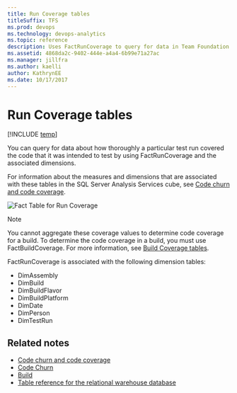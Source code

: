 ```yaml
---
title: Run Coverage tables 
titleSuffix: TFS 
ms.prod: devops
ms.technology: devops-analytics
ms.topic: reference
description: Uses FactRunCoverage to query for data in Team Foundation Server
ms.assetid: 4868da2c-9402-444e-a4a4-6b99e71a27ac
ms.manager: jillfra
ms.author: kaelli
author: KathrynEE
ms.date: 10/17/2017
---
```



# Run Coverage tables
[!INCLUDE [temp](../_shared/tfs-report-platform-version.md)]

You can query for data about how thoroughly a particular test run covered the code that it was intended to test by using FactRunCoverage and the associated dimensions.  
  
 For information about the measures and dimensions that are associated with these tables in the SQL Server Analysis Services cube, see [Code churn and code coverage](perspective-code-analyze-report-code-churn-coverage.md).  
  
 ![Fact Table for Run Coverage](_img/teamproj_factruncoverage.png "TeamProj_FactRunCoverage")  
  
> [!NOTE]
>  You cannot aggregate these coverage values to determine code coverage for a build. To determine the code coverage in a build, you must use FactBuildCoverage. For more information, see [Build Coverage tables](table-reference-build-coverage.md).  
  
 FactRunCoverage is associated with the following dimension tables:  
  
-   DimAssembly  
-   DimBuild    
-   DimBuildFlavor    
-   DimBuildPlatform    
-   DimDate    
-   DimPerson   
-   DimTestRun  
  
## Related notes
-  [Code churn and code coverage](perspective-code-analyze-report-code-churn-coverage.md)   
-  [Code Churn](../excel/code-coverage-excel-report.md)  
-  [Build](/visualstudio/ide/walkthrough-building-an-application)   
-  [Table reference for the relational warehouse database](table-reference-relational-warehouse-database.md)